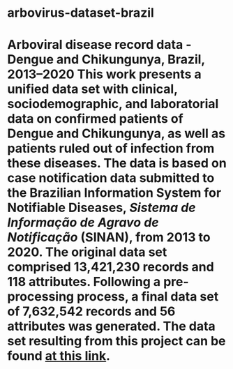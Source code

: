 # arbovirus-dataset-brazil
# Arboviral disease record data - Dengue and Chikungunya, Brazil, 2013–2020  This work presents a unified data set with clinical, sociodemographic, and laboratorial data on confirmed patients of Dengue and Chikungunya, as well as patients ruled out of infection from these diseases. The data is based on case notification data submitted to the Brazilian Information System for Notifiable Diseases, *Sistema de Informação de Agravo de Notificação* (SINAN), from 2013 to 2020. The original data set comprised 13,421,230 records and 118 attributes. Following a pre-processing process, a final data set of 7,632,542 records and 56 attributes was generated.  The data set resulting from this project can be found [at this link](https://data.mendeley.com/datasets/2d3kr8zynf/1).
